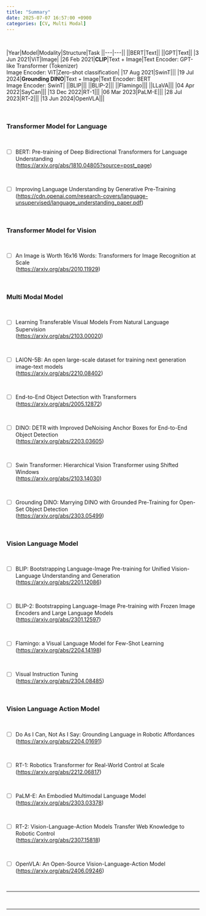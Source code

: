 ```yaml
---
title: "Summary"
date: 2025-07-07 16:57:00 +0900
categories: [CV, Multi Modal]
---
```


&nbsp;

|Year|Model|Modality|Structure|Task
||---|---||
||BERT|Text||
||GPT|Text||
|3 Jun 2021|ViT|Image|
|26 Feb 2021|**CLIP**|Text + Image|Text Encoder: GPT-like Transformer (Tokenizer) <br> Image Encoder: ViT|Zero-shot classification|
|17 Aug 2021|SwinT|||
|19 Jul 2024|**Grounding DINO**|Text + Image|Text Encoder: BERT <br> Image Encoder: SwinT|
||BLIP|||
||BLIP-2|||
||Flamingo|||
||LLaVA|||
|04 Apr 2022|SayCan|||
|13 Dec 2022|RT-1|||
|06 Mar 2023|PaLM-E|||
|28 Jul 2023|RT-2|||
|13 Jun 2024|OpenVLA|||

<br>

### Transformer Model for Language

<br>

* [ ] BERT: Pre-training of Deep Bidirectional Transformers for Language Understanding
<br> (<https://arxiv.org/abs/1810.04805?source=post_page>)

<br>

* [ ] Improving Language Understanding by Generative Pre-Training
<br> (<https://cdn.openai.com/research-covers/language-unsupervised/language_understanding_paper.pdf>)

<br>

### Transformer Model for Vision

<br>

* [ ] An Image is Worth 16x16 Words: Transformers for Image Recognition at Scale
<br> (<https://arxiv.org/abs/2010.11929>)

<br>

### Multi Modal Model

<br>

* [ ] Learning Transferable Visual Models From Natural Language Supervision
<br> (<https://arxiv.org/abs/2103.00020>)

<br>

* [ ] LAION-5B: An open large-scale dataset for training next generation image-text models
<br> (<https://arxiv.org/abs/2210.08402>)

<br>

* [ ] End-to-End Object Detection with Transformers
<br> (<https://arxiv.org/abs/2005.12872>)

<br>

* [ ] DINO: DETR with Improved DeNoising Anchor Boxes for End-to-End Object Detection
<br> (<https://arxiv.org/abs/2203.03605>)

<br>

* [ ] Swin Transformer: Hierarchical Vision Transformer using Shifted Windows
<br> (<https://arxiv.org/abs/2103.14030>)

<br>

* [ ] Grounding DINO: Marrying DINO with Grounded Pre-Training for Open-Set Object Detection
<br> (<https://arxiv.org/abs/2303.05499>)

<br>

### Vision Language Model

<br>

* [ ] BLIP: Bootstrapping Language-Image Pre-training for Unified Vision-Language Understanding and Generation
<br> (<https://arxiv.org/abs/2201.12086>)

<br>

* [ ] BLIP-2: Bootstrapping Language-Image Pre-training with Frozen Image Encoders and Large Language Models
<br> (<https://arxiv.org/abs/2301.12597>)

<br>

* [ ] Flamingo: a Visual Language Model for Few-Shot Learning
<br> (<https://arxiv.org/abs/2204.14198>)

<br>

* [ ] Visual Instruction Tuning
<br> (<https://arxiv.org/abs/2304.08485>)

<br>

### Vision Language Action Model

<br>

* [ ] Do As I Can, Not As I Say: Grounding Language in Robotic Affordances
<br> (<https://arxiv.org/abs/2204.01691>)

<br>

* [ ] RT-1: Robotics Transformer for Real-World Control at Scale
<br> (<https://arxiv.org/abs/2212.06817>)

<br>

* [ ] PaLM-E: An Embodied Multimodal Language Model
<br> (<https://arxiv.org/abs/2303.03378>)

<br>

* [ ] RT-2: Vision-Language-Action Models Transfer Web Knowledge to Robotic Control
<br> (<https://arxiv.org/abs/2307.15818>)

<br>

* [ ] OpenVLA: An Open-Source Vision-Language-Action Model
<br> (<https://arxiv.org/abs/2406.09246>)

<br>

---

<br>

---

